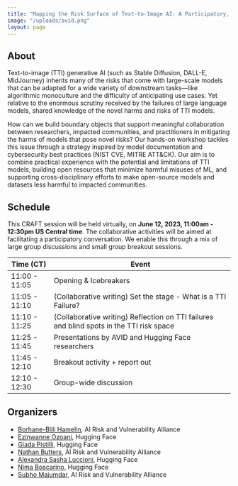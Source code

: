 ```yaml
---
title: "Mapping the Risk Surface of Text-to-Image AI: A Participatory, Cross-Disciplinary Workshop"
image: "/uploads/avid.png"
layout: page
---
```


## About
Text-to-image (TTI) generative AI (such as Stable Diffusion, DALL-E, MidJourney) inherits many of the risks that come with large-scale models that can be adapted for a wide variety of downstream tasks—like algorithmic monoculture and the difficulty of anticipating use cases. Yet relative to the enormous scrutiny received by the failures of large language models, shared knowledge of the novel harms and risks of TTI models. 

How can we build boundary objects that support meaningful collaboration between researchers, impacted communities, and practitioners in mitigating the harms of models that pose novel risks? Our hands-on workshop tackles this issue through a strategy inspired by model documentation and cybersecurity best practices (NIST CVE, MITRE ATT&CK). Our aim is to combine practical experience with the potential and limitations of TTI models, building open resources that minimize harmful misuses of ML, and supporting cross-disciplinary efforts to make open-source models and datasets less harmful to impacted communities.

## Schedule
This CRAFT session will be held virtually, on **June 12, 2023, 11:00am - 12:30pm US Central time**. The collaborative activities will be aimed at facilitating a participatory conversation. We enable this through a mix of large group discussions and small group breakout sessions.

| Time (CT) | Event |
|---|---|
| 11:00 - 11:05 | Opening & Icebreakers |
| 11:05 - 11:10 | (Collaborative writing) Set the stage - What is a TTI Failure? |
| 11:10 - 11:25 | (Collaborative writing) Reflection on TTI failures and blind spots in the TTI risk space |
| 11:25 - 11:45 | Presentations by AVID and Hugging Face researchers | 
| 11:45 - 12:10 | Breakout activity + report out | 
| 12:10 - 12:30 | Group-wide discussion | 

## Organizers
- [Borhane-Blili Hamelin](https://borhane.xyz/), AI Risk and Vulnerability Alliance
- [Ezinwanne Ozoani](https://ie.linkedin.com/in/ezi-ozoani), Hugging Face
- [Giada Pistilli](https://www.giadapistilli.com/), Hugging Face
- [Nathan Butters](https://www.linkedin.com/in/nathanbutters), AI Risk and Vulnerability Alliance
- [Alexandra Sasha Luccioni](https://www.sashaluccioni.com/), Hugging Face
- [Nima Boscarino](https://n11o.com/), Hugging Face
- [Subho Majumdar](subhomajumdar.com), AI Risk and Vulnerability Alliance
